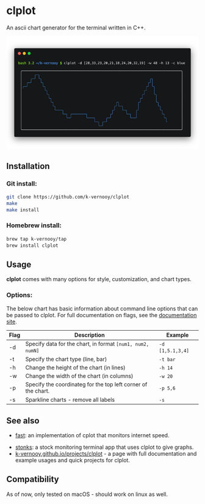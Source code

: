 # clplot
An ascii chart generator for the terminal written in C++.

<img src="doc/carbon.png">  

## Installation

### Git install:
```bash
git clone https://github.com/k-vernooy/clplot
make
make install
```
### Homebrew install:

```bash
brew tap k-vernooy/tap
brew install clplot
```

## Usage
<b>clplot</b> comes with many options for style, customization, and chart types.
### Options:

 The below chart has basic information about command line options that can be passed to clplot. For full documentation on flags, see the [documentation site](https://k-vernooy.github.io/projects/clplot).  
   
| Flag        | Description           | Example  |
| ------------- |-------------| -----|
| -d |  Specify data for the chart, in format `[num1, num2, numN]`   | `-d [1,5.1,3,4]`
| -t |  Specify the chart type (line, bar) | `-t bar`
| -h | Change the height of the chart (in lines) |  `-h 14`
-w | Change the width of the chart (in columns) |  `-w 20`
-p | Specify the coordinateg for the top left corner of the chart. |  `-p 5,6`
-s | Sparkline charts - remove all labels |  `-s`


## See also

- [fast](github.com/k-vernooy/fast): an implementation of cplot that monitors internet speed.
<!-- ![test](https://i.stack.imgur.com/Yopoa.png) -->
- [stonks](github.com/k-vernooy/stonks): a stock monitoring terminal app that uses clplot to give graphs.
- [k-vernooy.github.io/projects/clplot](https://k-vernooy.github.io/projects/clplot) - a page with full documentation and example usages and quick projects for clplot.

## Compatibility

As of now, only tested on macOS - should work on linux as well.
